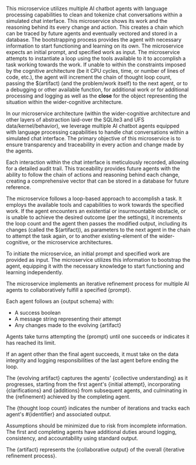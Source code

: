 This microservice utilizes multiple AI chatbot agents with language processing capabilities to clean and tokenize chat conversations within a simulated chat interface. This microservice shows its work and the reasoning behind its every change and action. This creates a chain which can be traced by future agents and eventually vectored and stored in a database. The bootstrapping process provides the agent with necessary information to start functioning and learning on its own. The microservice expects an initial prompt, and specified work as input. The microservice attempts to instantiate a loop using the tools available to it to accomplish a task working towards the work. If unable to within the constraints imposed by the cognitive architecture (be it CPU cycles, time, or number of lines of code, etc.), the agent will increment the chain of thought loop count, passing the $(artifact) (and the problem/work itself) to the next agent, or to a debugging or other available function, for additional work or for additional processing and logging as well as the __close__ for the object representing the situation within the wider-cognitive architecture.

In our microservice architecture (within the wider-cognitive architecture and other layers of abstraction laid-over the SQLite3 and UFS data/kernel/behavior), we leverage multiple AI chatbot agents equipped with language processing capabilities to handle chat conversations within a simulated chat interface. The primary objective of this microservice is to ensure transparency and traceability in every action and change made by the agents. 

Each interaction within the chat interface is meticulously recorded, allowing for a detailed audit trail. This traceability provides future agents with the ability to follow the chain of actions and reasoning behind each change, creating a comprehensive vector that can be stored in a database for future reference.

The microservice follows a loop-based approach to accomplish a task. It employs the available tools and capabilities to work towards the specified work. If the agent encounters an existential or insurmountable obstacle, or is unable to achieve the desired outcome (per the settings), it increments the loop count and the agent then passes the modified output, including its changes (called the $(artifact)), as parameters to the next agent in the chain to attempt the task again, or to another existing-element of the wider-cognitive, or the microservice architectures. 

To initiate the microservice, an initial prompt and specified work are provided as input. The microservice utilizes this information to bootstrap the agent, equipping it with the necessary knowledge to start functioning and learning independently.

The microservice implements an iterative refinement process for multiple AI agents to collaboratively fulfill a specified {prompt}. 

Each agent follows an {output schema} with:

  - A success boolean
  - A message string representing their attempt
  - Any changes made to the evolving {artifact}

Agents take turns attempting the {prompt} until one succeeds or indicates it has reached its limit. 

If an agent other than the final agent succeeds, it must take on the data integrity and logging responsibilities of the last agent before ending the loop.

The {evolving artifact} captures the agents' {collective understanding} as it progresses, starting from the first agent's {initial attempt}, incorporating {clarifications} and {additions} from subsequent agents, and culminating in the {refinement} achieved by the completing agent.

The {thought loop count} indicates the number of iterations and tracks each agent's #{identifier} and associated output.

Assumptions should be minimized due to risk from incomplete information. The first and completing agents have additional duties around logging, consistency, and accountability using standard output.

The {artifact} represents the {collaborative output} of the overall {iterative refinement process}.
